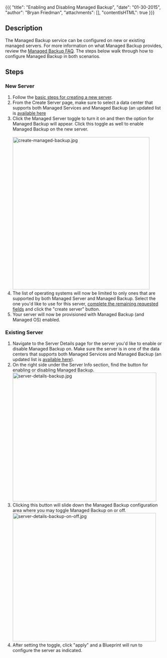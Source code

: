 {{{
  "title": "Enabling and Disabling Managed Backup",
  "date": "01-30-2015",
  "author": "Bryan Friedman",
  "attachments": [],
  "contentIsHTML": true
}}}

<h2>Description</h2>
<p>The Managed Backup service can be configured on new or existing managed servers. For more information on what Managed Backup provides, review the <a href="/knowledge-base/managed-services/managed-backup-frequently-asked-questions">Managed Backup FAQ</a>. The steps below walk through how to configure Managed Backup in both scenarios.</p>
<h2>Steps</h2>
<h3>New Server</h3>
<ol>
<li>Follow the <a href="/knowledge-base/servers/creating-a-new-enterprise-cloud-server">basic steps for creating a new server</a>.<br /></li>
<li>From the Create Server page, make sure to select a data center that supports both Managed Services and Managed Backup (an updated list is <a href="http://www.ctl.io/managed-services">available here</a></li>
<li>Click the Managed Server toggle to turn it on and then the option for Managed Backup will appear. Click this toggle as well to enable Managed Backup on the new server.<br /><br /><img src="https://t3n.zendesk.com/attachments/token/fPeVUSXJkB6p88aZh4unx4wvL/?name=create-managed-backup.jpg" alt="create-managed-backup.jpg" width="437" height="488" /><br /></li>
<li>The list of operating systems will now be limited to only ones that are supported by both Managed Server and Managed Backup. Select the one you'd like to use for this server, <a href="/knowledge-base/servers/creating-a-new-enterprise-cloud-server">complete the remaining requested fields</a> and click the "create server" button.</li>
<li>Your server will now be provisioned with Managed Backup (and Managed OS) enabled.</li>
</ol>
<h3>Existing Server</h3>
<ol>
<li>Navigate to the Server Details page for the server you'd like to enable or disable Managed Backup on. Make sure the server is in one of the data centers that supports both Managed Services and Managed Backup (an updated list is <a href="http://www.ctl.io/managed-services">available here</a>).</li>
<li>On the right side under the Server Info section, find the button for enabling or disabling Managed Backup.<br /><img src="https://t3n.zendesk.com/attachments/token/1zd6mxWo6HUOXNFNoEvowWgZC/?name=server-details-backup.jpg" alt="server-details-backup.jpg" width="459" height="412" /><br /></li>
<li>Clicking this button will slide down the Managed Backup configuration area where you may toggle Managed Backup on or off.<br /><img src="https://t3n.zendesk.com/attachments/token/xrwvpNsH2k5JR01NPBZsj4Qxy/?name=server-details-backup-on-off.jpg" alt="server-details-backup-on-off.jpg" width="458" height="411" /><br /></li>
<li>After setting the toggle, click "apply" and a Blueprint will run to configure the server as indicated.</li>
</ol>
